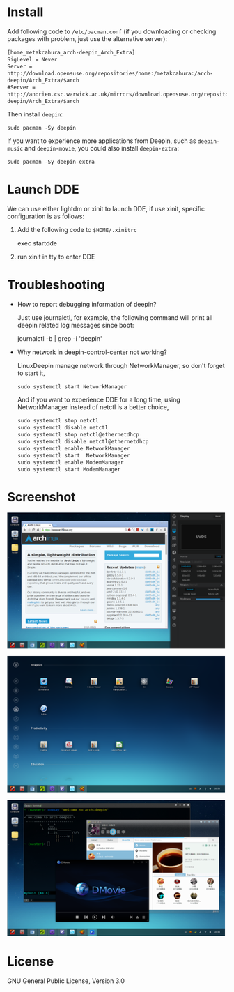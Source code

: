 # Install

Add following code to `/etc/pacman.conf` (if you downloading or
checking packages with problem, just use the alternative server):

    [home_metakcahura_arch-deepin_Arch_Extra]
    SigLevel = Never
    Server = http://download.opensuse.org/repositories/home:/metakcahura:/arch-deepin/Arch_Extra/$arch
    #Server = http://anorien.csc.warwick.ac.uk/mirrors/download.opensuse.org/repositories/home:/metakcahura:/arch-deepin/Arch_Extra/$arch

Then install `deepin`:
    
    sudo pacman -Sy deepin
  
If you want to experience more applications from Deepin, such as
`deepin-music` and `deepin-movie`, you could also install
`deepin-extra`:

    sudo pacman -Sy deepin-extra
  
# Launch DDE

  We can use either lightdm or xinit to launch DDE, if use xinit,
  specific configuration is as follows:
  
  1. Add the following code to `$HOME/.xinitrc`
  
     exec startdde
        
  2. run xinit in tty to enter DDE

# Troubleshooting

  - How to report debugging information of deepin?
    
    Just use journalctl, for example, the following command will
    print all deepin related log messages since boot:

       journalctl -b | grep -i 'deepin'
  
  - Why network in deepin-control-center not working?
  
    LinuxDeepin manage network through NetworkManager, so don't
    forget to start it,
     
        sudo systemctl start NetworkManager
     
    And if you want to experience DDE for a long time, using
    NetworkManager instead of netctl is a better choice,
     
        sudo systemctl stop netctl
        sudo systemctl disable netctl
        sudo systemctl stop netctl@ethernetdhcp
        sudo systemctl disable netctl@ethernetdhcp
        sudo systemctl enable NetworkManager
        sudo systemctl start  NetworkManager
        sudo systemctl enable ModemManager
        sudo systemctl start ModemManager

# Screenshot

<img src="./screenshot/dde_2014.1_01.png"
width=500/>

<img src="./screenshot/dde_2014.1_02.png"
width=500/>

<img src="./screenshot/dde_2014.1_03.png"
width=500/>

# License

GNU General Public License, Version 3.0
